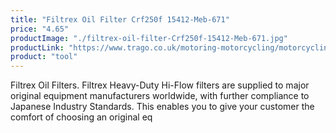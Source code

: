 ```yaml
---
title: "Filtrex Oil Filter Crf250f 15412-Meb-671"
price: "4.65"
productImage: "./filtrex-oil-filter-Crf250f-15412-Meb-671.jpg"
productLink: "https://www.trago.co.uk/motoring-motorcycling/motorcycling-accessories/motorcycling-tools/filtrex-oil-filter-crf250f-15412-meb-671.html"
product: "tool"
---
```

Filtrex Oil Filters. Filtrex Heavy-Duty Hi-Flow filters are supplied to major original equipment manufacturers worldwide, with further compliance to Japanese Industry Standards. This enables you to give your customer the comfort of choosing an original eq
